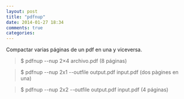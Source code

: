 ```yaml
---
layout: post
title: "pdfnup"
date: 2014-01-27 18:34
comments: true
categories: 
---
```

Compactar varias páginas de un pdf en una y viceversa.

>$ pdfnup --nup 2×4 archivo.pdf (8 páginas)

>$ pdfnup --nup 2x1 --outfile output.pdf input.pdf (dos pàgines en una)

>$ pdfnup --nup 2x2 --outfile output.pdf input.pdf  (4 páginas)

